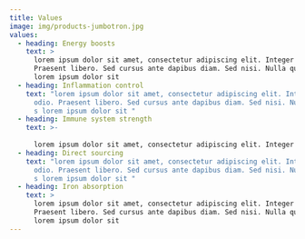 ```yaml
---
title: Values
image: img/products-jumbotron.jpg
values:
  - heading: Energy boosts
    text: >
      lorem ipsum dolor sit amet, consectetur adipiscing elit. Integer nec odio.
      Praesent libero. Sed cursus ante dapibus diam. Sed nisi. Nulla quis s
      lorem ipsum dolor sit 
  - heading: Inflammation control
    text: "lorem ipsum dolor sit amet, consectetur adipiscing elit. Integer nec
      odio. Praesent libero. Sed cursus ante dapibus diam. Sed nisi. Nulla quis
      s lorem ipsum dolor sit "
  - heading: Immune system strength
    text: >-
      
      lorem ipsum dolor sit amet, consectetur adipiscing elit. Integer nec odio. Praesent libero. Sed cursus ante dapibus diam. Sed nisi. Nulla quis s lorem ipsum dolor sit 
  - heading: Direct sourcing
    text: "lorem ipsum dolor sit amet, consectetur adipiscing elit. Integer nec
      odio. Praesent libero. Sed cursus ante dapibus diam. Sed nisi. Nulla quis
      s lorem ipsum dolor sit "
  - heading: Iron absorption
    text: >
      lorem ipsum dolor sit amet, consectetur adipiscing elit. Integer nec odio.
      Praesent libero. Sed cursus ante dapibus diam. Sed nisi. Nulla quis s
      lorem ipsum dolor sit 
---
```

